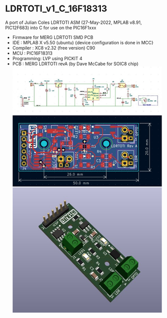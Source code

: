 # LDRTOTI_v1_C_16F18313

A port of Julian Coles LDRTOTI ASM (27-May-2022, MPLAB v8.91, PIC12F683) into C for use on the PIC16F1xxx
- Firmware for MERG LDRTOTI SMD PCB
- IDE :         MPLAB X v5.50 (ubuntu) {device configuration is done in MCC}
- Compiler :    XC8 v2.32 (free version)     C90
- MCU  :        PIC16F18313 
- Programming:  LVP using PICKIT 4
- PCB :    MERG LDRTOTI revA (by Dave McCabe for SOIC8 chip)
![schematic](https://github.com/daveharrisuk/LDRTOTI_v1_C_16F18313/blob/main/docs/PCB_schematic.jpg)
![PCB top view](https://github.com/daveharrisuk/LDRTOTI_v1_C_16F18313/blob/main/docs/PCB_TopView.jpg)
![PCB 3D view](https://github.com/daveharrisuk/LDRTOTI_v1_C_16F18313/blob/main/docs/PCB_3Dview.jpg)
